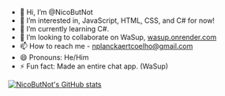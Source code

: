 - 👋 Hi, I’m @NicoButNot
- 👀 I’m interested in, JavaScript, HTML, CSS, and C# for now!
- 🌱 I’m currently learning C#.
- 💞️ I’m looking to collaborate on WaSup, [wasup.onrender.com](url)
- 📫 How to reach me - nplanckaertcoelho@gmail.com
- 😄 Pronouns: He/Him
- ⚡ Fun fact: Made an entire chat app. (WaSup)

[![NicoButNot's GitHub stats](https://github-readme-stats.vercel.app/api?username=nicobutnot)](https://github.com/anuraghazra/github-readme-stats)

<!---
NicoButNot/NicoButNot is a ✨ special ✨ repository because its `README.md` (this file) appears on your GitHub profile.
You can click the Preview link to take a look at your changes.
--->
